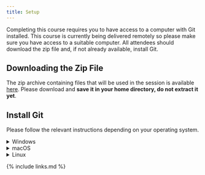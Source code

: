 ```yaml
---
title: Setup
---
```


Completing this course requires you to have access to a computer with Git
installed. This course is currently being delivered remotely so please make sure
you have access to a suitable computer. All attendees should download the zip
file and, if not already available, install Git.

## Downloading the Zip File

The zip archive containing files that will be used in the session is available
[here](code/recipe.zip). Please download and **save it in your home directory,
do not extract it yet**.

## Install Git

Please follow the relevant instructions depending on your operating system.

<details>
  <summary>Windows</summary>

  1. Download the Git for Windows [installer](https://git-for-windows.github.io/).
  1. Run the installer and follow the steps below:
     1. Click on "Next" four times (two times if you've previously installed Git). You don't need to change anything in the Information, location, components, and start menu screens.
     1. From the dropdown menu select "Use the nano editor by default" and click on "Next".
     1. Select “Override the default branch name for new repositories” and use inclusive terms like “main” (Refer: [The new Git default branch name(https://about.gitlab.com/blog/2021/03/10/new-git-default-branch-name/))
     1. Ensure that "Git from the command line and also from 3rd-party software" is selected and click on "Next". (If you don't do this Git Bash will not work properly, requiring you to remove the Git Bash installation, re-run the installer and to select the "Git from the command line and also from 3rd-party software" option.)
     1. Ensure that "Use bundled OpenSSH" is selected and click on "Next".
     1. Ensure that "Use the native Windows Secure Channel library" is selected and click on "Next".
     1. Ensure that "Checkout Windows-style, commit Unix-style line endings" is selected and click on "Next".
     1. Ensure that "Use Windows' default console window" is selected and click on "Next".
     1. Ensure that “Fast-forward or merge” is selected and click on "Next".
     1. Ensure that “Git Credential Manager” is selected and click on "Next".
     1. Ensure that "Enable file system caching" is selected and click on "Next".
     1. Ensure to select “Enable experimental built-in file system monitor” and click on "Install".
     1. Click on "Finish".
  1. If your "HOME" environment variable is not set (or you don't know what this is):
     1. Open command prompt (Open Start Menu then type `cmd` and press [Enter])
     1. Type the following line into the command prompt window exactly as shown: `setx HOME "%USERPROFILE%"`
     1. Press [Enter], you should see `SUCCESS: Specified value was saved`.
     1. Quit command prompt by typing `exit` then pressing [Enter]

  This will provide you with both Git and Bash via the program Git Bash. You
  should be able to launch Git Bash from the Start Menu. Within the window that
  launches enter the command `git --version` and press enter. You should see
  output similar to that below:
  ```
  git version 2.40.0.windows-1
  ```
</details>

<details>
  <summary>macOS</summary>

  Apple provide a suite of UNIX-style command line tools that includes git. Install
  them by opening the "Terminal" app and running:

  ```bash
  $ xcode-select --install
  xcode-select: note: install requested for command line developer tools
  ```

  This will open a dialog that asks for your confirmation to install the tools. If
  it does not open a dialog, it may be because it is already installed (the error
  message will be clear).

  To check the installation was successful open the "Terminal" app. In the window
  that launches enter the command `git --version` and press enter. You should see
  output similar to that below:
  ```
  git version 2.37.1 (Apple Git-137.1)
  ```

  **If the above does not work**, you may have and older version of macOS.
  Try the following: install Git for Mac by downloading and running the
  most recent "mavericks" installer from [this list][installer-list]. Because this
  installer is not signed by the developer, you may have to right click (control
  click) on the .pkg file, click Open, and click Open on the pop up window. After
  installing Git, there will not be anything in your `/Applications` folder, as
  Git is a command line program. **For older versions of OS X (10.5-10.8)** use
  the most recent available installer labelled "snow-leopard" [available
  here][snow-leopard].

  [installer-list]: http://sourceforge.net/projects/git-osx-installer/files/
  [snow-leopard]: http://sourceforge.net/projects/git-osx-installer/files/
</details>

<details>
  <summary>Linux</summary>

  If Git is not already available on your machine you can try to install it via
  your distribution's package manager. For Debian/Ubuntu run `sudo apt-get install
  git` and for Fedora run `sudo dnf install git`.

  To check the installation was successful open a new terminal. In the window that
  launches enter the command `git --version` and press enter. You should see
  output similar to the below:
  ```
  git version 2.40.0
  ```
</details>

{% include links.md %}
